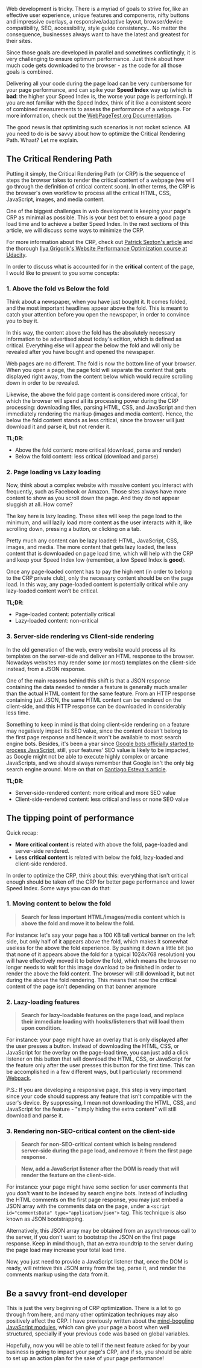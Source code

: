 Web development is tricky. There is a myriad of goals to strive for, like an effective user experience, unique features and components, nifty buttons and impressive overlays, a responsive/adaptive layout, browser/device compatibility, SEO, accessibility, style guide consistency... No matter the consequence, businesses always want to have the latest and greatest for their sites. 

Since those goals are developed in parallel and sometimes conflictingly, it is very challenging to ensure optimum performance. Just think about how much code gets downloaded to the browser - as the code for all those goals is combined.

Delivering all your code during the page load can be very cumbersome for your page performance, and can spike your **Speed Index** way up (which is **bad**: the higher your Speed Index is, the worse your page is performing). If you are not familiar with the Speed Index, think of it like a consistent score of combined measurements to assess the performance of a webpage. For more information, check out the [WebPageTest.org Documentation](https://sites.google.com/a/webpagetest.org/docs/using-webpagetest/metrics/speed-index).

The good news is that optimizing such scenarios is not rocket science. All you need to do is be savvy about how to optimize the Critical Rendering Path. Whaat? Let me explain.

## The Critical Rendering Path

Putting it simply, the Critical Rendering Path (or CRP) is the sequence of steps the browser takes to render the critical content of a webpage (we will go through the definition of critical content soon). In other terms, the CRP is the browser's own workflow to process all the critical HTML, CSS, JavaScript, images, and media content.

One of the biggest challenges in web development is keeping your page's CRP as minimal as possible. This is your best bet to ensure a good page load time and to achieve a better Speed Index. In the next sections of this article, we will discuss some ways to minimize the CRP.

For more information about the CRP, check out [Patrick Sexton's article](https://www.feedthebot.com/pagespeed/critical-render-path.html) and the thorough [Ilya Grigorik's Website Performance Optimization course at Udacity](https://www.udacity.com/course/website-performance-optimization--ud884).

In order to discuss what is accounted for in the **critical** content of the page, I would like to present to you some concepts:

### 1. Above the fold vs Below the fold

Think about a newspaper, when you have just bought it. It comes folded, and the most important headlines appear above the fold. This is meant to catch your attention before you open the newspaper, in order to convince you to buy it.

In this way, the content above the fold has the absolutely necessary information to be advertised about today's edition, which is defined as critical. Everything else will appear the below the fold and will only be revealed after you have bought and opened the newspaper.

Web pages are no different. The fold is now the bottom line of your browser. When you open a page, the page fold will separate the content that gets displayed right away, from the content below which would require scrolling down in order to be revealed.

Likewise, the above the fold page content is considered more critical, for which the browser will spend all its processing power during the CRP processing: downloading files, parsing HTML, CSS, and JavaScript and then immediately rendering the markup (images and media content). Hence, the below the fold content stands as less critical, since the browser will just download it and parse it, but not render it.

**TL;DR**:

  - Above the fold content: more critical (download, parse and render)
  - Below the fold content: less critical (download and parse)

### 2. Page loading vs Lazy loading

Now, think about a complex website with massive content you interact with frequently, such as Facebook or Amazon. Those sites always have more content to show as you scroll down the page. And they do not appear sluggish at all. How come?

The key here is lazy loading. These sites will keep the page load to the minimum, and will lazily load more content as the user interacts with it, like scrolling down, pressing a button, or clicking on a tab.

Pretty much any content can be lazy loaded: HTML, JavaScript, CSS, images, and media. The more content that gets lazy loaded, the less content that is downloaded on page load time, which will help with the CRP and keep your Speed Index low (remember, a low Speed Index is **good**).

Once any page-loaded content has to pay the high rent (in order to belong to the CRP private club), only the necessary content should be on the page load. In this way, any page-loaded content is potentially critical while any lazy-loaded content won’t be critical.

**TL;DR**:

  - Page-loaded content: potentially critical
  - Lazy-loaded content: non-critical

### 3. Server-side rendering vs Client-side rendering

In the old generation of the web, every website would process all its templates on the server-side and deliver an HTML response to the browser. Nowadays websites may render some (or most) templates on the client-side instead, from a JSON response.

One of the main reasons behind this shift is that a JSON response containing the data needed to render a feature is generally much smaller than the actual HTML content for the same feature. From an HTTP response containing just JSON, the same HTML content can be rendered on the client-side, and this HTTP response can be downloaded in considerably less time.

Something to keep in mind is that doing client-side rendering on a feature may negatively impact its SEO value, since the content doesn't belong to the first page response and hence it won't be available to most search engine bots. Besides, it's been a year since [Google bots officially started to process JavaScript](http://googlewebmastercentral.blogspot.com/2014/05/understanding-web-pages-better.html), still, your features’ SEO value is likely to be impacted, as Google might not be able to execute highly complex or arcane JavaScripts, and we should always remember that Google isn't the only big search engine around. More on that on [Santiago Esteva's article](http://ng-learn.org/2014/05/SEO-Google-crawl-JavaScript).

**TL;DR**:

  - Server-side-rendered content: more critical and more SEO value
  - Client-side-rendered content: less critical and less or none SEO value

## The tipping point of performance

Quick recap: 

- **More critical content** is related with above the fold, page-loaded and server-side rendered. 
- **Less critical content** is related with below the fold, lazy-loaded and client-side rendered. 

In order to optimize the CRP, think about this: everything that isn't critical enough should be taken off the CRP for better page performance and lower Speed Index. Some ways you can do that:

### 1. Moving content to below the fold

 > **Search for less important HTML/images/media content which is above the fold and move it to below the fold.**

For instance: let's say your page has a 100 KB tall vertical banner on the left side, but only half of it appears above the fold, which makes it somewhat useless for the above the fold experience. By pushing it down a little bit (so that none of it appears above the fold for a typical 1024x768 resolution) you will have effectively moved it to below the fold, which means the browser no longer needs to wait for this image download to be finished in order to render the above the fold content. The browser will still download it, but not during the above the fold rendering. This means that now the critical content of the page isn't depending on that banner anymore

### 2. Lazy-loading features

 > **Search for lazy-loadable features on the page load, and replace their immediate loading with hooks/listeners that will load them upon condition.**

For instance: your page might have an overlay that is only displayed after the user presses a button. Instead of downloading the HTML, CSS, or JavaScript for the overlay on the page-load time, you can just add a click listener on this button that will download the HTML, CSS, or JavaScript for the feature only after the user presses this button for the first time. This can be accomplished in a few different ways, but I particularly recommend [Webpack](http://webpack.github.io).

P.S.: If you are developing a responsive page, this step is very important since your code should suppress any feature that isn't compatible with the user's device. By suppressing, I mean not downloading the HTML, CSS, and JavaScript for the feature - "simply hiding the extra content" will still download and parse it.

### 3. Rendering non-SEO-critical content on the client-side

 > **Search for non-SEO-critical content which is being rendered server-side during the page load, and remove it from the first page response.**
 
 > **Now, add a JavaScript listener after the DOM is ready that will render the feature on the client-side.**

For instance: your page might have some section for user comments that you don't want to be indexed by search engine bots. Instead of including the HTML comments on the first page response, you may just embed a JSON array with the comments data on the page, under a ```<script id="commentsData" type="application/json">``` tag. This technique is also known as JSON bootstrapping.

Alternatively, this JSON array may be obtained from an asynchronous call to the server, if you don't want to bootstrap the JSON on the first page response. Keep in mind though, that an extra roundtrip to the server during the page load may increase your total load time.

Now, you just need to provide a JavaScript listener that, once the DOM is ready, will retrieve this JSON array from the tag, parse it, and render the comments markup using the data from it.

## Be a savvy front-end developer

This is just the very beginning of CRP optimization. There is a lot to go through from here, and many other optimization techniques may also positively affect the CRP. I have previously written about the [mind-boggling JavaScript modules](https://www.airpair.com/javascript/posts/the-mind-boggling-universe-of-javascript-modules), which can give your page a boost when well structured, specially if your previous code was based on global variables.

Hopefully, now you will be able to tell if the next feature asked for by your business is going to impact your page's CRP, and if so, you should be able to set up an action plan for the sake of your page performance!

